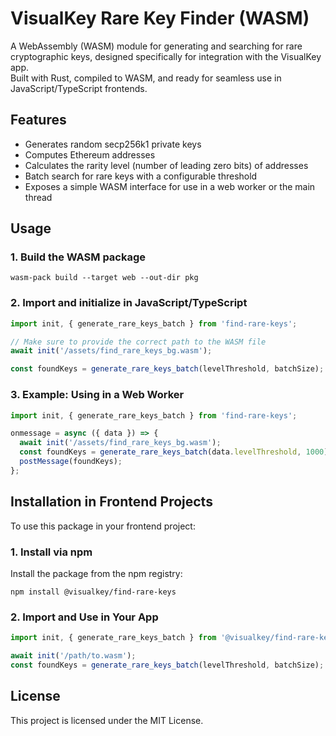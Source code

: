# VisualKey Rare Key Finder (WASM)

A WebAssembly (WASM) module for generating and searching for rare cryptographic keys, designed specifically for integration with the VisualKey app.  
Built with Rust, compiled to WASM, and ready for seamless use in JavaScript/TypeScript frontends.

## Features
- Generates random secp256k1 private keys
- Computes Ethereum addresses
- Calculates the rarity level (number of leading zero bits) of addresses
- Batch search for rare keys with a configurable threshold
- Exposes a simple WASM interface for use in a web worker or the main thread

## Usage

### 1. Build the WASM package

```
wasm-pack build --target web --out-dir pkg
```

### 2. Import and initialize in JavaScript/TypeScript

```js
import init, { generate_rare_keys_batch } from 'find-rare-keys';

// Make sure to provide the correct path to the WASM file
await init('/assets/find_rare_keys_bg.wasm');

const foundKeys = generate_rare_keys_batch(levelThreshold, batchSize);
```

### 3. Example: Using in a Web Worker

```js
import init, { generate_rare_keys_batch } from 'find-rare-keys';

onmessage = async ({ data }) => {
  await init('/assets/find_rare_keys_bg.wasm');
  const foundKeys = generate_rare_keys_batch(data.levelThreshold, 1000);
  postMessage(foundKeys);
};
```

## Installation in Frontend Projects

To use this package in your frontend project:

### 1. Install via npm
Install the package from the npm registry:

```
npm install @visualkey/find-rare-keys
```

### 2. Import and Use in Your App

```js
import init, { generate_rare_keys_batch } from '@visualkey/find-rare-keys';

await init('/path/to.wasm');
const foundKeys = generate_rare_keys_batch(levelThreshold, batchSize);
```

## License

This project is licensed under the MIT License.
